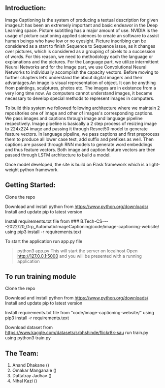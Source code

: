 ## Introduction:

Image Captioning is the system of producing a textual description for given images.It has been an extremely important and basic endeavor in the 
Deep Learning space. Picture subtitling has a major amount of use. NVIDIA is the usage of picture captioning applied sciences to create an software to assist human beings who have low or no eyesight.
Picture inscribing can be considered as a start to finish Sequence to Sequence issue, as it changes over pictures, which is considered as a grouping of pixels to a succession of words. For this reason, we need to methodology each the 
language or explanations and the pictures. For the Language part, we utilize intermittent Neural Networks and for the Image part, we use Convolutional Neural Networks to individually accomplish the capacity vectors.
Before moving to further chapters let’s understand the about digital imagers and their advantages.An image is visual representation of object. It can be anything from paintings, sculptures, photos etc. The images are in existence from a very 
long time now. As computers cannot understand images, it became necessary to develop special methods to represent images in computers.


To build this system we followed following architecture where we maintain 2 repositories one of image and other of images's corresponding captions.
We pass images and captions through image and language pipeline respectively. Image pipeline is basically a 2 step process of resizing image to 224x224 
image and passing it through Resnet50 model to generate feature vectors.
In language pipeline, we pass captions and first preprocess them to produce all lower case text, add suffix and prefixes as well. Then captions are passed through
RNN models to generate word embeddings and thus feature vectors.
Both image and caption feature vectors are then passed through LSTM architecture to build a model.

Once model developed, the site is build on Flask framework which is a light-weight python framework.



## Getting Started:
Clone the repo

Download and install python from https://www.python.org/downloads/
Install and update pip to latest version

Install requirements.txt file from ### B.Tech-CS----2022/20_Grp_AutomaticImageCaptioning/code/image-captioning-website/ 
using pip3 install -r requirements.text

To start the application run app.py file
>python3 app.py
This will start the server on localhost
Open http://127.0.0.1:5000 and you will be presented with a running application



## To run training module
Clone the repo

Download and install python from https://www.python.org/downloads/
Install and update pip to latest version

Install requirements.txt file from "code/image-captioning-website/" using 
pip3 install -r requirements.text

Download dataset from https://www.kaggle.com/datasets/srbhshinde/flickr8k-sau
run train.py using 
python3 train.py


## The Team:
1. Anand Dhakane ()
2. Omakar Manganale ()
3. Dattatray Jadhav ()
4. Nihal Kazi ()
